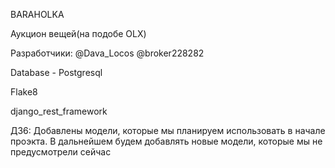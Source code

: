 BARAHOLKA

Аукцион вещей(на подобе OLX)

Разработчики: @Dava_Locos @broker228282

Database - Postgresql

Flake8

django_rest_framework


ДЗ6:
Добавлены модели, которые мы планируем использовать в начале проэкта. В дальнейшем будем добавлять новые модели, которые мы не предусмотрели сейчас
